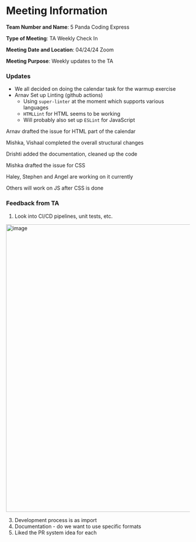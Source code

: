 # Meeting Information
**Team Number and Name**: 5 Panda Coding Express

**Type of Meeting**: TA Weekly Check In

 **Meeting Date and Location**: 04/24/24 Zoom

**Meeting Purpose**: Weekly updates to the TA

### Updates
- We all decided on doing the calendar task for the warmup exercise
- Arnav Set up Linting (github actions)
  - Using `super-linter` at the moment which supports various languages
  - `HTMLLint` for HTML seems to be working
  - Will probably also set up `ESLint` for JavaScript

Arnav drafted the issue for HTML part of the calendar

Mishka, Vishaal completed the overall structural changes

Drishti added the documentation, cleaned up the code

Mishka drafted the issue for CSS

Haley, Stephen and Angel are working on it currently

Others will work on JS after CSS is done

### Feedback from TA
1. Look into CI/CD pipelines, unit tests, etc.
<img width="786" alt="image" src="https://github.com/cse110-sp24-group5/cse110-sp24-group5/assets/63532613/fc90eec4-2db6-45f5-9165-836084ae528e">
   
3. Development process is as import
4. Documentation - do we want to use specific formats
5. Liked the PR system idea for each 
